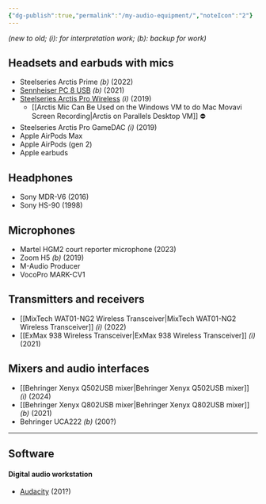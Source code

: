 ```yaml
---
{"dg-publish":true,"permalink":"/my-audio-equipment/","noteIcon":"2"}
---
```



*(new to old; (i): for interpretation work; (b): backup for work)*

## Headsets and earbuds with mics
- Steelseries Arctis Prime *(b)* (2022)
- [Sennheiser PC 8 USB](https://sennheiser.pl/d/817aff6d02bcc04e331a9a4eca22e69a) *(b)* (2021)
- [Steelseries Arctis Pro Wireless](https://steelseries.com/gaming-headsets/arctis-pro-wireless) *(i)* (2019)
	- [[Arctis Mic Can Be Used on the Windows VM to do Mac Movavi Screen Recording\|Arctis on Parallels Desktop VM]] ⛔️
- Steelseries Arctis Pro GameDAC *(i)* (2019)
- Apple AirPods Max
- Apple AirPods (gen 2)
- Apple earbuds

## Headphones
- Sony MDR-V6 (2016)
- Sony HS-90 (1998)

## Microphones
- Martel HGM2 court reporter microphone (2023)
- Zoom H5 *(b)* (2019)
- M-Audio Producer
- VocoPro MARK-CV1

## Transmitters and receivers
- [[MixTech WAT01-NG2 Wireless Transceiver\|MixTech WAT01-NG2 Wireless Transceiver]] *(i)* (2022)
- [[ExMax 938 Wireless Transceiver\|ExMax 938 Wireless Transceiver]] *(i)* (2021)

## Mixers and audio interfaces
- [[Behringer Xenyx Q502USB mixer\|Behringer Xenyx Q502USB mixer]] *(i)* (2024)
- [[Behringer Xenyx Q802USB mixer\|Behringer Xenyx Q802USB mixer]] *(b)* (2021)
- Behringer UCA222 *(b)* (200?)

---
## Software

#### Digital audio workstation 
- [Audacity](https://www.audacityteam.org/) (201?)